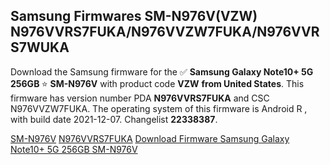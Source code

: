 <h2>Samsung Firmwares SM-N976V(VZW) N976VVRS7FUKA/N976VVZW7FUKA/N976VVRS7WUKA</h2>
Download the Samsung firmware for the ✅ <strong>Samsung Galaxy Note10+ 5G 256GB </strong> ⭐ <strong>SM-N976V</strong> with product code <strong>VZW</strong> <strong> from United States</strong>. This firmware has version number PDA <strong>N976VVRS7FUKA</strong> and CSC N976VVZW7FUKA. The operating system of this firmware is Android R , with build date 2021-12-07. Changelist <strong>22338387</strong>.


[SM-N976V](https://samfirm.shop/samsung/model/SM-N976V)
[N976VVRS7FUKA](https://samfirm.shop/samsung/pda/N976VVRS7FUKA)
[Download Firmware Samsung Galaxy Note10+ 5G 256GB SM-N976V](https://samfirm.shop/samsung/firmware/480636)
